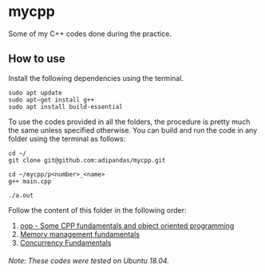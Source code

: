# mycpp
Some of my C++ codes done during the practice.

## How to use

Install the following dependencies using the terminal.
```
sudo apt update
sudo apt−get install g++
sudo apt install build-essential
```

To use the codes provided in all the folders, the procedure is pretty much the same unless specified otherwise. You can build and run the code in any folder using the terminal as follows:

```
cd ~/
git clone git@github.com:adipandas/mycpp.git

cd ~/mycpp/p<number>_<name>
g++ main.cpp

./a.out
```

Follow the content of this folder in the following order:

1. [oop - Some CPP fundamentals and object oriented programming](oop/)
2. [Memory management fundamentals](memory_management/)
3. [Concurrency Fundamentals](concurrency/)

###### Note: These codes were tested on Ubuntu 18.04.
